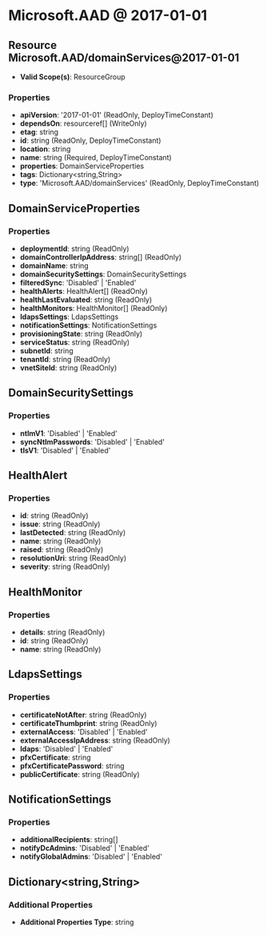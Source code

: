 # Microsoft.AAD @ 2017-01-01

## Resource Microsoft.AAD/domainServices@2017-01-01
* **Valid Scope(s)**: ResourceGroup
### Properties
* **apiVersion**: '2017-01-01' (ReadOnly, DeployTimeConstant)
* **dependsOn**: resourceref[] (WriteOnly)
* **etag**: string
* **id**: string (ReadOnly, DeployTimeConstant)
* **location**: string
* **name**: string (Required, DeployTimeConstant)
* **properties**: DomainServiceProperties
* **tags**: Dictionary<string,String>
* **type**: 'Microsoft.AAD/domainServices' (ReadOnly, DeployTimeConstant)

## DomainServiceProperties
### Properties
* **deploymentId**: string (ReadOnly)
* **domainControllerIpAddress**: string[] (ReadOnly)
* **domainName**: string
* **domainSecuritySettings**: DomainSecuritySettings
* **filteredSync**: 'Disabled' | 'Enabled'
* **healthAlerts**: HealthAlert[] (ReadOnly)
* **healthLastEvaluated**: string (ReadOnly)
* **healthMonitors**: HealthMonitor[] (ReadOnly)
* **ldapsSettings**: LdapsSettings
* **notificationSettings**: NotificationSettings
* **provisioningState**: string (ReadOnly)
* **serviceStatus**: string (ReadOnly)
* **subnetId**: string
* **tenantId**: string (ReadOnly)
* **vnetSiteId**: string (ReadOnly)

## DomainSecuritySettings
### Properties
* **ntlmV1**: 'Disabled' | 'Enabled'
* **syncNtlmPasswords**: 'Disabled' | 'Enabled'
* **tlsV1**: 'Disabled' | 'Enabled'

## HealthAlert
### Properties
* **id**: string (ReadOnly)
* **issue**: string (ReadOnly)
* **lastDetected**: string (ReadOnly)
* **name**: string (ReadOnly)
* **raised**: string (ReadOnly)
* **resolutionUri**: string (ReadOnly)
* **severity**: string (ReadOnly)

## HealthMonitor
### Properties
* **details**: string (ReadOnly)
* **id**: string (ReadOnly)
* **name**: string (ReadOnly)

## LdapsSettings
### Properties
* **certificateNotAfter**: string (ReadOnly)
* **certificateThumbprint**: string (ReadOnly)
* **externalAccess**: 'Disabled' | 'Enabled'
* **externalAccessIpAddress**: string (ReadOnly)
* **ldaps**: 'Disabled' | 'Enabled'
* **pfxCertificate**: string
* **pfxCertificatePassword**: string
* **publicCertificate**: string (ReadOnly)

## NotificationSettings
### Properties
* **additionalRecipients**: string[]
* **notifyDcAdmins**: 'Disabled' | 'Enabled'
* **notifyGlobalAdmins**: 'Disabled' | 'Enabled'

## Dictionary<string,String>
### Additional Properties
* **Additional Properties Type**: string

